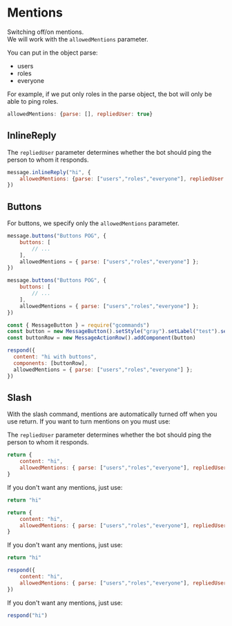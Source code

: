 # Mentions
Switching off/on mentions.<br>
We will work with the `allowedMentions` parameter.

You can put in the object parse:
 - users
 - roles
 - everyone

For example, if we put only roles in the parse object, the bot will only be able to ping roles.

```js
allowedMentions: {parse: [], repliedUser: true}
```

## InlineReply
The `repliedUser` parameter determines whether the bot should ping the person to whom it responds.

```js {2}
message.inlineReply("hi", {
    allowedMentions: {parse: ["users","roles","everyone"], repliedUser: true}
})
```

## Buttons
For buttons, we specify only the `allowedMentions` parameter.

<branch version="2.x">

```js {5}
message.buttons("Buttons POG", {
    buttons: [
        // ...
    ],
    allowedMentions = { parse: ["users","roles","everyone"] };
})
```

</branch>
<branch version="3.x">

```js {5}
message.buttons("Buttons POG", {
    buttons: [
        // ...
    ],
    allowedMentions = { parse: ["users","roles","everyone"] };
})
```

</branch>
<branch version="4.x">

```js {7}
const { MessageButton } = require("gcommands")
const button = new MessageButton().setStyle("gray").setLabel("test").setID("custom_id").toJSON()
const buttonRow = new MessageActionRow().addComponent(button)

respond({
  content: "hi with buttons",
  components: [buttonRow],
  allowedMentions = { parse: ["users","roles","everyone"] };
})
```

</branch>

## Slash
With the slash command, mentions are automatically turned off when you use return. If you want to turn mentions on you must use:

The `repliedUser` parameter determines whether the bot should ping the person to whom it responds.

<branch version="2.x">

```js
return {
    content: "hi",
    allowedMentions: { parse: ["users","roles","everyone"], repliedUser: true }
}
```

If you don't want any mentions, just use:
```js
return "hi"
```

</branch>
<branch version="3.x">

```js
return {
    content: "hi",
    allowedMentions: { parse: ["users","roles","everyone"], repliedUser: true }
}
```

If you don't want any mentions, just use:
```js
return "hi"
```

</branch>
<branch version="4.x">

```js
respond({
    content: "hi",
    allowedMentions: { parse: ["users","roles","everyone"], repliedUser: true }
})
```

If you don't want any mentions, just use:
```js
respond("hi")
```

</branch>

